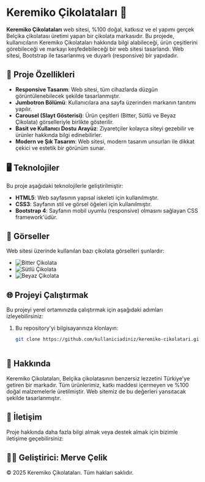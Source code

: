 # Keremiko Çikolataları 🍫

**Keremiko Çikolataları** web sitesi, %100 doğal, katkısız ve el yapımı gerçek Belçika çikolatası üretimi yapan bir çikolata markasıdır. Bu projede, kullanıcıların Keremiko Çikolataları hakkında bilgi alabileceği, ürün çeşitlerini görebileceği ve markayı keşfedebileceği bir web sitesi tasarlandı. Web sitesi, Bootstrap ile tasarlanmış ve duyarlı (responsive) bir yapıdadır.

## 🚀 Proje Özellikleri

- **Responsive Tasarım**: Web sitesi, tüm cihazlarda düzgün görüntülenebilecek şekilde tasarlanmıştır.
- **Jumbotron Bölümü**: Kullanıcılara ana sayfa üzerinden markanın tanıtımı yapılır.
- **Carousel (Slayt Gösterisi)**: Ürün çeşitleri (Bitter, Sütlü ve Beyaz Çikolata) görselleriyle birlikte gösterilir.
- **Basit ve Kullanıcı Dostu Arayüz**: Ziyaretçiler kolayca siteyi gezebilir ve ürünler hakkında bilgi edinebilirler.
- **Modern ve Şık Tasarım**: Web sitesi, modern tasarım unsurları ile dikkat çekici ve estetik bir görünüm sunar.

## 🖥️ Teknolojiler

Bu proje aşağıdaki teknolojilerle geliştirilmiştir:

- **HTML5**: Web sayfasının yapısal iskeleti için kullanılmıştır.
- **CSS3**: Sayfanın stil ve görsel öğeleri için kullanılmıştır.
- **Bootstrap 4**: Sayfanın mobil uyumlu (responsive) olmasını sağlayan CSS framework'üdür.


## 📸 Görseller

Web sitesi üzerinde kullanılan bazı çikolata görselleri şunlardır:

- ![Bitter Çikolata](https://encrypted-tbn0.gstatic.com/images?q=tbn:ANd9GcRBJKpFU4j5BUVjNKMpYUDAEMr2CilrUi3Ypw&s)
- ![Sütlü Çikolata](https://encrypted-tbn0.gstatic.com/images?q=tbn:ANd9GcS1bGTs-Iz83nHgq06Y20IVEjJgevQMnp1BDA&s)
- ![Beyaz Çikolata](https://encrypted-tbn0.gstatic.com/images?q=tbn:ANd9GcSj2hThx1I69QIOSp5ktydJWqHROhATsGDlxA&s)

## 🌐 Projeyi Çalıştırmak

Bu projeyi yerel ortamınızda çalıştırmak için aşağıdaki adımları izleyebilirsiniz:

1. Bu repository'yi bilgisayarınıza klonlayın:
   ```bash
   git clone https://github.com/kullaniciadiniz/keremiko-cikolatari.git



 ## 📝 Hakkında
Keremiko Çikolataları, Belçika çikolatasının benzersiz lezzetini Türkiye'ye getiren bir markadır. Tüm ürünlerimiz, katkı maddesi içermeyen ve %100 doğal malzemelerle üretilmiştir. Web sitemiz de bu değerleri yansıtacak şekilde tasarlanmıştır.

## 💬 İletişim
Proje hakkında daha fazla bilgi almak veya destek almak için bizimle iletişime geçebilirsiniz:



 ## 👨‍💻 Geliştirici: Merve Çelik
© 2025 Keremiko Çikolataları. Tüm hakları saklıdır.
